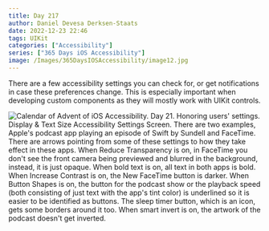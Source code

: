 ```yaml
---
title: Day 217
author: Daniel Devesa Derksen-Staats
date: 2022-12-23 22:46
tags: UIKit
categories: ["Accessibility"]
series: ["365 Days iOS Accessibility"]
image: /Images/365DaysIOSAccessibility/image12.jpg
---
```


There are a few accessibility settings you can check for, or get notifications in case these preferences change. This is especially important when developing custom components as they will mostly work with UIKit controls.

![Calendar of Advent of iOS Accessibility. Day 21. Honoring users' settings. Display & Text Size Accessibility Settings Screen. There are two examples, Apple's podcast app playing an episode of Swift by Sundell and FaceTime. There are arrows pointing from some of these settings to how they take effect in these apps. When Reduce Transparency is on, in FaceTime you don't see the front camera being previewed and blurred in the background, instead, it is just opaque. When bold text is on, all text in both apps is bold. When Increase Contrast is on, the New FaceTime button is darker. When Button Shapes is on, the button for the podcast show or the playback speed (both consisting of just text with the app's tint color) is underlined so it is easier to be identified as buttons. The sleep timer button, which is an icon, gets some borders around it too. When smart invert is on, the artwork of the podcast doesn't get inverted.](/Images/365DaysIOSAccessibility/image12.jpg)